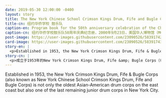 ```yaml
---
date: 2019-05-30 12:00:00 -0400
layout: story
title: The New York Chinese School Crimson Kings Drum, Fife and Bugle Corps
title-cn: 纽约华侨学校 鼓乐队
caption-en: Program book for the 50th anniversary celebration of the Chinatown Crimson Kings, September 23, 2000, Museum of Chinese in<br>America (MOCA) Collection
caption-cn: 纽约华侨学校鼓乐队50周年庆典纪念册，2000年9月23日，美国华人博物馆（MOCA）馆藏
post-image: https://user-images.githubusercontent.com/23090526/58391742-178fc280-8005-11e9-9bbe-cea0829ad0fc.jpg
card-image: https://user-images.githubusercontent.com/23090526/58391743-18285900-8005-11e9-9976-1ff8230d7500.jpg
story-en: |
  <p>Established in 1953, the New York Crimson Kings Drum, Fife & Bugle Corps (also known as New York Chinese School Crimson Kings Drum, Fife and Bugle Corps) is not only the oldest Asian-American drum corps on the east coast but also one of the last remaining junior drum corps in New York City. Dedicated to youth development through music and performing arts education, the Chinatown-based Corps engages youths ages 10-22 in music activities such as Sunday instrument lessons, ensemble rehearsals, as well as shows, ceremonies and parades every year throughout the tri-state area. This image features the cover of the Crimson Kings\' program book of their 50th anniversary celebration held September 23, 2000。</p>
story-cn: |
  <p>成立于1953年的New York Crimson Kings Drum, Fife &amp; Bugle Corps（也被称为纽约华侨学校鼓乐队）不仅是东海岸最老的亚裔美国人鼓乐队，而且还是最后一批活跃在纽约市的青少年鼓乐队之一。坐落于纽约唐人街，这个鼓乐队致力于通过音乐和表演艺术教育促进青少年发展，每年在三州地区范围内组织10到22岁的青少年参加音乐活动，例如周日的乐器课、合奏排练，以及演出、典礼和游行等。上图是2000年9月23日，纽约华侨学校鼓乐队50周年庆典的纪念册。</p>
---
```

Established in 1953, the New York Crimson Kings Drum, Fife & Bugle Corps (also known as New York Chinese School Crimson Kings Drum, Fife and Bugle Corps) is not only the oldest Asian-American drum corps on the east coast but also one of the last remaining junior drum corps in New York City.
